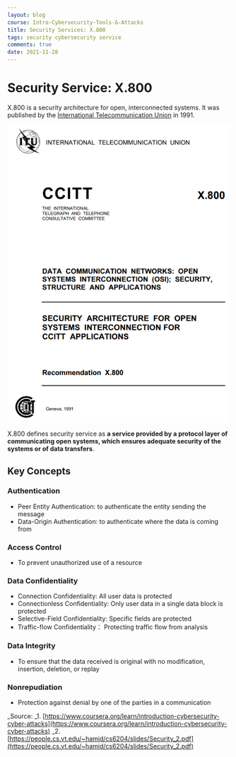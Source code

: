 ```yaml
---
layout: blog
course: Intro-Cybersecurity-Tools-&-Attacks
title: Security Services: X.800
tags: security cybersecurity service
comments: true
date: 2021-11-28
---
```


# Security Service: X.800

X.800 is a security architecture for open, interconnected systems. It was published by the [International Telecommunication Union](https://www.itu.int/rec/T-REC-X.800-199103-I/en) in 1991.

![X800](/assets/X800.PNG)

X.800 defines security service as **a service provided by a protocol layer of communicating open systems, which ensures adequate security of the systems or of data transfers**.

## Key Concepts

### Authentication
*   Peer Entity Authentication: to authenticate the entity sending the message
*   Data-Origin Authentication: to authenticate where the data is coming from

### Access Control 
*   To prevent unauthorized use of a resource

### Data Confidentiality
*   Connection Confidentiality: All user data is protected
*   Connectionless Confidentiality: Only user data in a single data block is protected
*   Selective-Field Confidentiality: Specific fields are protected
*   Traffic-flow Confidentiality： Protecting traffic flow from analysis

### Data Integrity 
*   To ensure that the data received is original with no modification, insertion, deletion, or replay

### Nonrepudiation
*   Protection against denial by one of the parties in a communication

_Source: 
_1. [https://www.coursera.org/learn/introduction-cybersecurity-cyber-attacks](https://www.coursera.org/learn/introduction-cybersecurity-cyber-attacks)
_2. [https://people.cs.vt.edu/~hamid/cs6204/slides/Security_2.pdf](https://people.cs.vt.edu/~hamid/cs6204/slides/Security_2.pdf)

